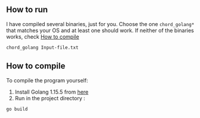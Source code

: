 ## How to run

I have compiled several binaries, just for you. Choose the one `chord_golang*` that matches your OS and at least one should work. If neither of the binaries works, check [How to compile](#how-to-compile)

```bash
chord_golang Input-file.txt
```

## How to compile

To compile the program yourself:

1. Install Golang 1.15.5 from [here](https://golang.org/doc/install)
2. Run in the project directory :
```bash
go build 
```

